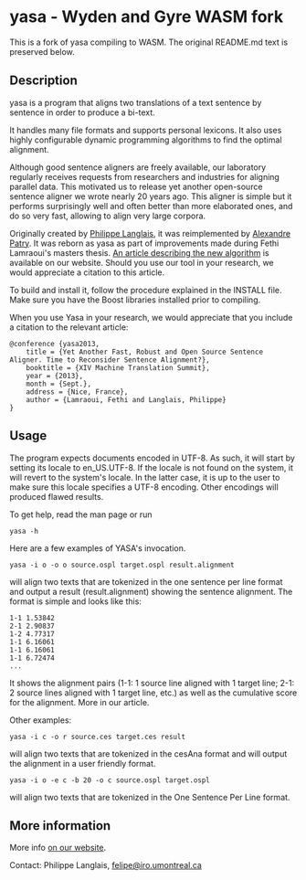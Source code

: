 # yasa - Wyden and Gyre WASM fork

This is a fork of yasa compiling to WASM. The original README.md text is preserved below.

## Description

yasa is a program that aligns two translations of a text sentence by sentence in order to produce a bi-text.

It handles many file formats and supports personal lexicons.  It also uses highly configurable dynamic programming algorithms to find the optimal alignment.
 
Although good sentence aligners are freely available, our laboratory regularly receives requests from researchers and industries for aligning parallel data. This motivated us to release yet another open-source sentence aligner we wrote nearly 20 years ago. This aligner is simple but it performs surprisingly well and often better than more elaborated ones, and do so very fast, allowing to align very large corpora.

Originally created by [Philippe Langlais](http://www.iro.umontreal.ca/~felipe/), it was reimplemented by [Alexandre Patry](https://www.linkedin.com/in/patry). It was reborn as yasa as part of improvements made during Fethi Lamraoui's masters thesis. [An article describing the new algorithm](http://rali.iro.umontreal.ca/rali/?q=node/1336) is available on our website. Should you use our tool in your research, we would appreciate a citation to this article.

To build and install it, follow the procedure explained in the INSTALL file. Make sure
you have the Boost libraries installed prior to compiling.

When you use Yasa in your research, we would appreciate that you include
a citation to the relevant article:

    @conference {yasa2013,
        title = {Yet Another Fast, Robust and Open Source Sentence Aligner. Time to Reconsider Sentence Alignment?},
        booktitle = {XIV Machine Translation Summit},
        year = {2013},
        month = {Sept.},
        address = {Nice, France},
        author = {Lamraoui, Fethi and Langlais, Philippe}
    }


## Usage

The program expects documents encoded in UTF-8. As such, it will start by
setting its locale to en_US.UTF-8. If the locale is not found on the system,
it will revert to the system's locale. In the latter case, it is up to the user
to make sure this locale specifies a UTF-8 encoding. Other encodings will produced
flawed results.

To get help, read the man page or run

    yasa -h

Here are a few examples of YASA's invocation.

    yasa -i o -o o source.ospl target.ospl result.alignment
    
will align two texts that are tokenized in the one sentence per line format and
output a result (result.alignment) showing the sentence alignment. The format
is simple and looks like this:

    1-1 1.53842
    2-1 2.90837
    1-2 4.77317
    1-1 6.16061
    1-1 6.16061
    1-1 6.72474
    ...
       
It shows the alignment pairs (1-1: 1 source line aligned with 1 target line;
2-1: 2 source lines aligned with 1 target line, etc.) as well as the cumulative
score for the alignment. More in our article. 

Other examples:


    yasa -i c -o r source.ces target.ces result

will align two texts that are tokenized in the cesAna format and will output
the alignment in a user friendly format.

    yasa -i o -e c -b 20 -o c source.ospl target.ospl

will align two texts that are tokenized in the One Sentence Per Line format.

## More information

More info [on our website](http://rali.iro.umontreal.ca/rali/?q=en/yasa).

Contact: Philippe Langlais, [felipe@iro.umontreal.ca](mailto:felipe@iro.umontreal.ca)
